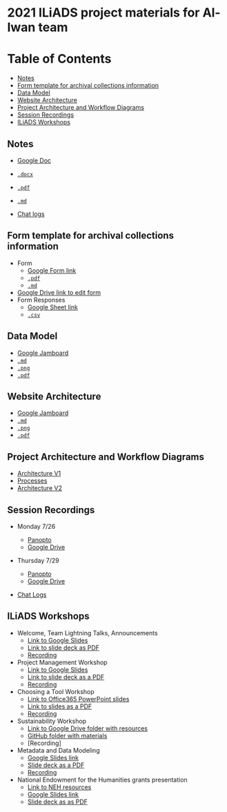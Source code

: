 # 2021 ILiADS project materials for Al-Iwan team

# Table of Contents
- [Notes](#notes)
- [Form template for archival collections information](form-template-for-archival-collections-information)
- [Data Model](#data-model)
- [Website Architecture](#website-architecture)
- [Project Architecture and Workflow Diagrams](#project-architecture-and-workflow-diagrams)
- [Session Recordings](#session-recordings)
- [ILiADS Workshops](#iliads-workshops)

## Notes
- [Google Doc](https://docs.google.com/document/d/1C536tjOD3YYShozO6ZbcWVcJ8_uTzeem5cp_muojCEc/edit?usp=sharing)
- [`.docx`](https://github.com/kwaldenphd/iliads-al-iwan/blob/main/notes/ILiADS_Al-Iwan.docx)
- [`.pdf`](https://github.com/kwaldenphd/iliads-al-iwan/blob/main/notes/ILiADS_Al-Iwan.pdf)
- [`.md`](https://github.com/kwaldenphd/iliads-al-iwan/blob/main/notes/notes.md)

- [Chat logs](https://github.com/kwaldenphd/iliads-al-iwan/tree/main/chat-logs)

## Form template for archival collections information
- Form
  * [Google Form link](https://docs.google.com/forms/d/e/1FAIpQLSfatQEaoWoi3EcRX2LUS78COgQuAXugAYnnqBnbWNc1Ls4cRQ/viewform?usp=sf_link)
  * [`.pdf`](https://github.com/kwaldenphd/iliads-al-iwan/blob/main/files/Google_Form_Template.pdf)
  * [`.md`](https://github.com/kwaldenphd/iliads-al-iwan/blob/main/form.md)
- [Google Drive link to edit form](https://docs.google.com/forms/d/1gqAwq6bGtUB24MJScYp7431pHlys4MVzXseyubdsHdY/edit?usp=sharing)
- Form Responses
  * [Google Sheet link](https://docs.google.com/spreadsheets/d/1iy78AEmq1iucsOKY2j824bPCeNVkkk41v5eTAb10o_c/edit?usp=sharing)
  * [`.csv`](https://github.com/kwaldenphd/iliads-al-iwan/blob/main/files/Google_Form_Responses.csv)

## Data Model
- [Google Jamboard](https://jamboard.google.com/d/1SfqpsdugMynnOyjzt8UoRPbruhDmJ3SiOOfcm7Slipc/edit?usp=sharing)
- [`.md`](https://github.com/kwaldenphd/iliads-al-iwan/blob/main/data-model.md)
- [`.png`](https://github.com/kwaldenphd/iliads-al-iwan/blob/main/files/Data_Model.png)
- [`.pdf`](https://github.com/kwaldenphd/iliads-al-iwan/blob/main/files/Google_Jamboards.pdf)

## Website Architecture
- [Google Jamboard](https://jamboard.google.com/d/1SfqpsdugMynnOyjzt8UoRPbruhDmJ3SiOOfcm7Slipc/edit?usp=sharing)
- [`.md`](https://github.com/kwaldenphd/iliads-al-iwan/blob/main/website-architecture.md)
- [`.png`](https://github.com/kwaldenphd/iliads-al-iwan/blob/main/files/Website_Architecture.png)
- [`.pdf`](https://github.com/kwaldenphd/iliads-al-iwan/blob/main/files/Google_Jamboards.pdf)

## Project Architecture and Workflow Diagrams
- [Architecture V1](https://github.com/kwaldenphd/iliads-al-iwan/blob/main/diagrams/Al-Iwan_Architecture_V1.jpg)
- [Processes](https://github.com/kwaldenphd/iliads-al-iwan/blob/main/diagrams/Al-Iwan_Architecture_V2.jpg)
- [Architecture V2](https://github.com/kwaldenphd/iliads-al-iwan/blob/main/diagrams/Al-Iwan_Architecture_V3.jpg)
  
## Session Recordings
- Monday 7/26
  * [Panopto](https://notredame.hosted.panopto.com/Panopto/Pages/Viewer.aspx?id=a8ec9e67-3c36-4e47-b959-ad7101467b1a)
  * [Google Drive](https://drive.google.com/file/d/1uDrKZqfhcW1hmyilrta0BgPXG6unV2-U/view?usp=sharing)
- Thursday 7/29
  * [Panopto](https://notredame.hosted.panopto.com/Panopto/Pages/Viewer.aspx?id=2fb322e0-e37f-4193-8994-ad74012b4ae3)
  * [Google Drive](https://drive.google.com/file/d/1z5vbfZmOciGYphTISPFWljmhD5i79GA3/view?usp=sharing)

- [Chat Logs](https://github.com/kwaldenphd/iliads-al-iwan/tree/main/chat-logs)

## ILiADS Workshops
- Welcome, Team Lightning Talks, Announcements
  * [Link to Google Slides](https://docs.google.com/presentation/d/1aCPL_Qn7XxC3aXsAIc5Gm-kBky72DnzKcFogWreSkuk/edit?usp=sharing)
  * [Link to slide deck as PDF](https://github.com/kwaldenphd/iliads-al-iwan/blob/main/opening-session/ILiADS%202021%20Lightning%20Presentations.pdf)
  * [Recording](https://drive.google.com/file/d/1M8RQrA52uCw5kszeylEAK-VqrdcmoRtE/view?usp=sharing)
- Project Management Workshop
  * [Link to Google Slides](https://docs.google.com/presentation/d/1nwDHML0JLpcNo3KnsJk2661Ji5Nmwi1CvwBMiKsC6ek/edit#slide=id.p)
  * [Link to slide deck as a PDF](https://github.com/kwaldenphd/iliads-al-iwan/blob/main/project-management-workshop/ILiADS%20Project%20Managment%20Slides.pdf)
  * [Recording](https://drive.google.com/file/d/1AxV9Y7NO6fm1aTM4O46pLJkx8hNi0dbK/view?usp=sharing)
- Choosing a Tool Workshop
  * [Link to Office365 PowerPoint slides](https://gettysburg-my.sharepoint.com/:p:/g/personal/rmiessle_gettysburg_edu/EVz2AviQVAtMp97e0O4IQOoBCMLXEaoFf8KVbNjlQPPuZA?e=QfD2zi)
  * [Link to slides as a PDF](https://github.com/kwaldenphd/iliads-al-iwan/blob/main/choosing-tool-workshop/Choosing%20Digital%20Tools%20-%20ILiADS%202021.pdf)
  * [Recording](https://drive.google.com/file/d/1X4lh7rRSXqs2bkGTYtoEHkXwqjT7-6rC/view?usp=sharing)
- Sustainability Workshop
  * [Link to Google Drive folder with resources](https://drive.google.com/drive/folders/1olMEc6O3suNJsWDwSfQ0GHZDYADjt6pU?usp=sharing)
  * [GitHub folder with materials](https://github.com/kwaldenphd/iliads-al-iwan/tree/main/sustainability-workshop)
  * [Recording]
- Metadata and Data Modeling
  * [Google Slides link](https://docs.google.com/presentation/d/1AOhP5hGHMt5Dut4Isix-J3Nm5s1Nay24vgymPPZpq4k/edit?usp=sharing)
  * [Slide deck as a PDF](https://github.com/kwaldenphd/iliads-al-iwan/blob/main/metadata-workshop/ILiADS%202021%20-%20Data%20Modeling%20%2B%20Metadata.pdf)
  * [Recording](https://drive.google.com/file/d/1F1qq17J-WjDgAWpUTXoyKqIBtFhEXskP/view?usp=sharing)
- National Endowment for the Humanities grants presentation
  * [Link to NEH resources](https://www.neh.gov/divisions/odh/resources-for-applicants-to-the-NEH-office-of-digital-humanities)
  * [Google Slides link](https://drive.google.com/file/d/1FiyOVe9M0Ui70oXGfSqFAoS3cgZ1ywPy/view?usp=sharing)
  * [Slide deck as as PDF](https://github.com/kwaldenphd/iliads-al-iwan/blob/main/grants-workshop/ILIADS-ODH-presentation.2021-7-28.haa.pdf)
